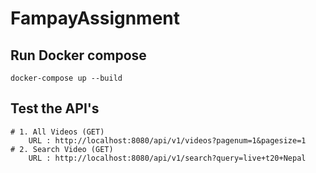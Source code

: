 # FampayAssignment

## Run Docker compose

    docker-compose up --build

## Test the API's

    # 1. All Videos (GET)
        URL : http://localhost:8080/api/v1/videos?pagenum=1&pagesize=1
    # 2. Search Video (GET)
        URL : http://localhost:8080/api/v1/search?query=live+t20+Nepal
